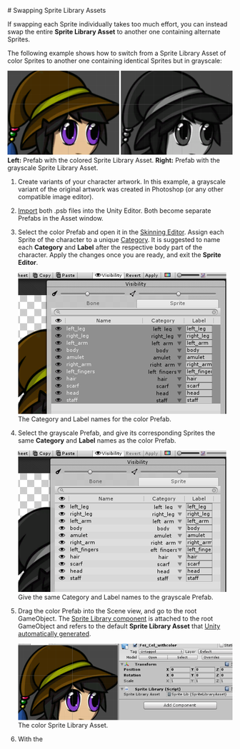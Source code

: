                                                                                                                                                                                                                                                                                                                                                                                                                                                                                                                                 # Swapping Sprite Library Assets

If swapping each Sprite individually takes too much effort, you can instead swap the entire __Sprite Library Asset__ to another one containing alternate Sprites.

The following example shows how to switch from a Sprite Library Asset of color Sprites to another one containing identical Sprites but in grayscale:

![](images/bothsprites.PNG)<br/>__Left:__ Prefab with the colored Sprite Library Asset. __Right:__ Prefab with the grayscale Sprite Library Asset.

1. Create variants of your character artwork. In this example, a grayscale variant of the original artwork was created in Photoshop (or any other compatible image editor).

2. [Import](PreparingArtwork.md) both .psb files into the Unity Editor. Both become separate Prefabs in the Asset window.

3. Select the color Prefab and open it in the [Skinning Editor](SkinningEditor.md). Assign each Sprite of the character to a unique [Category](SpriteVis.html#how-to-create-a-category). It is suggested to name each __Category__ and __Label__ after the respective body part of the character. Apply the changes once you are ready, and exit the __Sprite Editor__.

   ![](images/image_15.png)<br/>The Category and Label names for the color Prefab.

4. Select the grayscale Prefab, and give its corresponding Sprites the same __Category__ and __Label__ names as the color Prefab. 

   ![](images/image_16.png)<br/>Give the same Category and Label names to the grayscale Prefab.

5. Drag the color Prefab into the Scene view, and go to the root GameObject. The [Sprite Library component](SLAsset.html#sprite-library-component) is attached to the root GameObject and refers to the default __Sprite Library Asset__ that [Unity automatically generated](SpriteSwapIntro.html#how-unity-generates-sprite-swap-assets-and-components).  

   ![](images/image_17.png)<br/>The color Sprite Library Asset.

6. With the